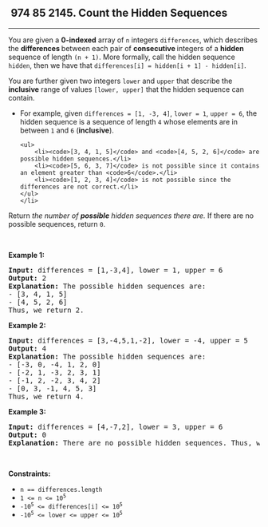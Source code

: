 <h2> 974 85
2145. Count the Hidden Sequences</h2><hr><div><p>You are given a <strong>0-indexed</strong> array of <code>n</code> integers <code>differences</code>, which describes the <strong>differences </strong>between each pair of <strong>consecutive </strong>integers of a <strong>hidden</strong> sequence of length <code>(n + 1)</code>. More formally, call the hidden sequence <code>hidden</code>, then we have that <code>differences[i] = hidden[i + 1] - hidden[i]</code>.</p>

<p>You are further given two integers <code>lower</code> and <code>upper</code> that describe the <strong>inclusive</strong> range of values <code>[lower, upper]</code> that the hidden sequence can contain.</p>

<ul>
	<li>For example, given <code>differences = [1, -3, 4]</code>, <code>lower = 1</code>, <code>upper = 6</code>, the hidden sequence is a sequence of length <code>4</code> whose elements are in between <code>1</code> and <code>6</code> (<strong>inclusive</strong>).

	<ul>
		<li><code>[3, 4, 1, 5]</code> and <code>[4, 5, 2, 6]</code> are possible hidden sequences.</li>
		<li><code>[5, 6, 3, 7]</code> is not possible since it contains an element greater than <code>6</code>.</li>
		<li><code>[1, 2, 3, 4]</code> is not possible since the differences are not correct.</li>
	</ul>
	</li>
</ul>

<p>Return <em>the number of <strong>possible</strong> hidden sequences there are.</em> If there are no possible sequences, return <code>0</code>.</p>

<p>&nbsp;</p>
<p><strong class="example">Example 1:</strong></p>

<pre><strong>Input:</strong> differences = [1,-3,4], lower = 1, upper = 6
<strong>Output:</strong> 2
<strong>Explanation:</strong> The possible hidden sequences are:
- [3, 4, 1, 5]
- [4, 5, 2, 6]
Thus, we return 2.
</pre>

<p><strong class="example">Example 2:</strong></p>

<pre><strong>Input:</strong> differences = [3,-4,5,1,-2], lower = -4, upper = 5
<strong>Output:</strong> 4
<strong>Explanation:</strong> The possible hidden sequences are:
- [-3, 0, -4, 1, 2, 0]
- [-2, 1, -3, 2, 3, 1]
- [-1, 2, -2, 3, 4, 2]
- [0, 3, -1, 4, 5, 3]
Thus, we return 4.
</pre>

<p><strong class="example">Example 3:</strong></p>

<pre><strong>Input:</strong> differences = [4,-7,2], lower = 3, upper = 6
<strong>Output:</strong> 0
<strong>Explanation:</strong> There are no possible hidden sequences. Thus, we return 0.
</pre>

<p>&nbsp;</p>
<p><strong>Constraints:</strong></p>

<ul>
	<li><code>n == differences.length</code></li>
	<li><code>1 &lt;= n &lt;= 10<sup>5</sup></code></li>
	<li><code>-10<sup>5</sup> &lt;= differences[i] &lt;= 10<sup>5</sup></code></li>
	<li><code>-10<sup>5</sup> &lt;= lower &lt;= upper &lt;= 10<sup>5</sup></code></li>
</ul>
</div>